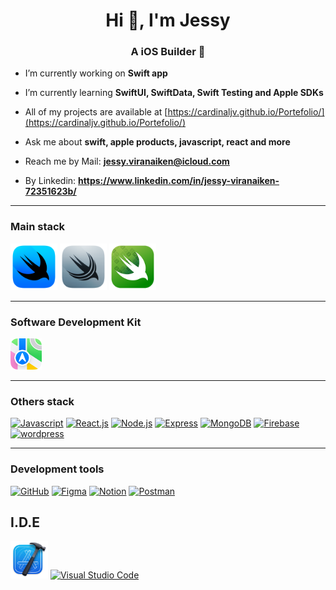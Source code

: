 <h1 align="center">Hi 👋, I'm Jessy</h1>
<h3 align="center">A iOS Builder </h3>

- I’m currently working on **Swift app**

- I’m currently learning **SwiftUI, SwiftData, Swift Testing and Apple SDKs**

- All of my projects are available at [https://cardinaljv.github.io/Portefolio/](https://cardinaljv.github.io/Portefolio/)

- Ask me about **swift, apple products, javascript, react and more**

- Reach me by Mail: **jessy.viranaiken@icloud.com**
  
- By Linkedin: **https://www.linkedin.com/in/jessy-viranaiken-72351623b/**

----

### Main stack

<a href="https://developer.apple.com/xcode/swiftui/"> 
  <img src="https://raw.githubusercontent.com/CardinalJV/CardinalJV/main/assets/logo-swift/swiftui-96x96_2x.png" alt="SwiftUI" title="SwiftUI" width="75" height="75"/></a>
<a href="https://developer.apple.com/xcode/swiftdata/">
  <img src="https://raw.githubusercontent.com/CardinalJV/CardinalJV/main/assets/logo-swift/swiftdata-96x96_2x.png" alt="SwiftData" title="SwiftData" width="75" height="75"/></a>
<a href="https://developer.apple.com/xcode/swift-testing/">
  <img src="https://raw.githubusercontent.com/CardinalJV/CardinalJV/main/assets/logo-swift/swift-testing-96x96_2x.png" alt="Swift Testing" title="Swift Testing" width="75" height="75"/></a>

----

### Software Development Kit

<a href="https://developer.apple.com/documentation/mapkit/">
  <img src="https://raw.githubusercontent.com/CardinalJV/CardinalJV/main/assets/logo-swift/maps-96x96_2x.png" alt="MapKit" title="MapKit" width="50" height="50"/>
</a>

----

### Others stack

<a href="https://developer.mozilla.org/fr/docs/Web/JavaScript">
  <img src="https://skillicons.dev/icons?i=js" alt="Javascript" title="Javascript" width="50" height="50"/></a> 
<a href="https://fr.react.dev">
  <img src="https://skillicons.dev/icons?i=react" alt="React.js" title="React.js" width="50" height="50"/></a> 
<a href="https://nodejs.org/fr">
  <img src="https://skillicons.dev/icons?i=nodejs" alt="Node.js" title="Node.js" width="50" height="50"/></a>
<a href="https://expressjs.com">
  <img src="https://skillicons.dev/icons?i=express" alt="Express" title="Express" width="50" height="50"/></a> 
<a href="https://www.mongodb.com/fr-fr">
  <img src="https://skillicons.dev/icons?i=mongodb" alt="MongoDB" title="MongoDB" width="50" height="50"/></a> 
<a href="https://firebase.google.com">
  <img src="https://skillicons.dev/icons?i=firebase" alt="Firebase" title="Firebase" width="50" height="50"/></a>
<a href="https://fr.wordpress.org">
  <img src="https://skillicons.dev/icons?i=wordpress" alt="wordpress" title="wordpress" width="50" height="50"/></a>

----

### Development tools

<a href="https://github.com">
  <img src="https://skillicons.dev/icons?i=github" alt="GitHub" title="GitHub" width="50" height="50"/></a>
<a href="https://www.figma.com/fr-fr/">
  <img src="https://skillicons.dev/icons?i=figma" alt="Figma" title="Figma" width="50" height="50"/></a>
<a href="https://www.notion.so/fr-fr">
  <img src="https://skillicons.dev/icons?i=notion" alt="Notion" title="Notion" width="50" height="50"/></a> 
<a href="https://www.postman.com">
  <img src="https://skillicons.dev/icons?i=postman" alt="Postman" title="Postman" width="50" height="50"/>
</a>

## I.D.E

  <a href="https://developer.apple.com/xcode/"> 
    <img src="https://raw.githubusercontent.com/CardinalJV/CardinalJV/main/assets/logo-swift/xcode-12-96x96_2x.png" alt="SwiftUI" title="Xcode" width="60" height="60"/></a>
  <a href="https://code.visualstudio.com">
    <img src="https://skillicons.dev/icons?i=vscode" alt="Visual Studio Code" title="Visual Studio Code" width="50" height="50"/>
  </a>




